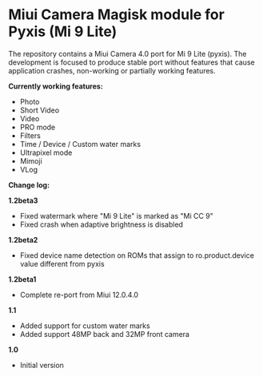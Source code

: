 # Miui Camera Magisk module for Pyxis (Mi 9 Lite)

The repository contains a Miui Camera 4.0 port for Mi 9 Lite (pyxis). The development is focused to produce stable port without features that cause application crashes,
non-working or partially working features.

__Currently working features:__

- Photo
- Short Video
- Video
- PRO mode
- Filters
- Time / Device / Custom water marks
- Ultrapixel mode
- Mimoji
- VLog

__Change log:__

__1.2beta3__

- Fixed watermark where "Mi 9 Lite" is marked as "Mi CC 9"
- Fixed crash when adaptive brightness is disabled

__1.2beta2__

- Fixed device name detection on ROMs that assign to ro.product.device value different from pyxis

__1.2beta1__
- Complete re-port from Miui 12.0.4.0

__1.1__
- Added support for custom water marks
- Added support 48MP back and 32MP front camera

__1.0__
 - Initial version
